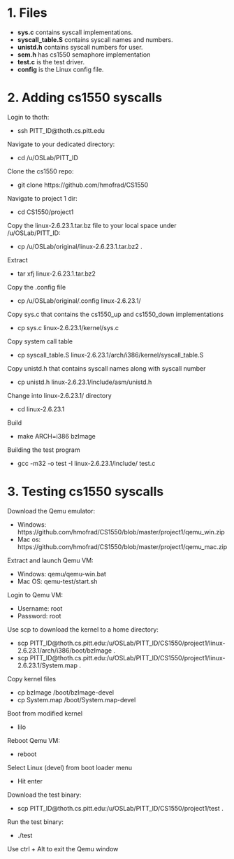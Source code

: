 # 1. Files

* **sys.c** contains syscall implementations.
* **syscall_table.S** contains syscall names and numbers.
* **unistd.h** contains syscall numbers for user.
* **sem.h** has cs1550 semaphore implementation
* **test.c** is the test driver.
* **config** is the Linux config file.

# 2. Adding cs1550 syscalls
<p>Login to thoth:</p>
<ul>
  <li>ssh PITT_ID@thoth.cs.pitt.edu</li>
</ul>
<p>Navigate to your dedicated directory:</p>
<ul>
  <li>cd /u/OSLab/PITT_ID</li>
</ul>
<p>Clone the cs1550 repo:</p>
<ul>
  <li>git clone https://github.com/hmofrad/CS1550</li>
</ul>
<p>Navigate to project 1 dir:</p>
<ul>
  <li>cd CS1550/project1</li>
</ul>
<p>Copy the linux-2.6.23.1.tar.bz file to your local space under /u/OSLab/PITT_ID:</p>
<ul>
  <li>cp /u/OSLab/original/linux-2.6.23.1.tar.bz2 .</li>
</ul>
<p>Extract</p>
<ul>
  <li>tar xfj linux-2.6.23.1.tar.bz2</li>
</ul>
<p>Copy the .config file</p>
<ul>
  <li>cp /u/OSLab/original/.config linux-2.6.23.1/</li>
</ul>
<p>Copy sys.c that contains the cs1550_up and cs1550_down implementations</p>
<ul>
  <li>cp sys.c linux-2.6.23.1/kernel/sys.c </li>
</ul>
<p>Copy system call table</p>
<ul>
  <li>cp syscall_table.S linux-2.6.23.1/arch/i386/kernel/syscall_table.S</li>
</ul>
<p>Copy unistd.h that contains syscall names along with syscall number</p>
<ul>
  <li>cp unistd.h linux-2.6.23.1/include/asm/unistd.h</li>
</ul>
<p>Change into linux-2.6.23.1/ directory</p>
<ul>
  <li>cd linux-2.6.23.1</li>
</ul>
<p>Build</p>
<ul>
  <li>make ARCH=i386 bzImage</li>
</ul>
<p></p>
<p>Building the test program</p>
<ul>
  <li>gcc -m32 -o test -I linux-2.6.23.1/include/ test.c</li>
</ul>

# 3. Testing cs1550 syscalls
<p>Download the Qemu emulator:</p>
<ul>
  <li>Windows: https://github.com/hmofrad/CS1550/blob/master/project1/qemu_win.zip</li>
  <li>Mac os: https://github.com/hmofrad/CS1550/blob/master/project1/qemu_mac.zip</li>
</ul>
<p>Extract and launch Qemu VM:</p>
<ul>
  <li>Windows: qemu/qemu-win.bat</li>
  <li>Mac OS: qemu-test/start.sh</li>
</ul>
<p>Login to Qemu VM:</p>
<ul>
  <li>Username: root</li>
  <li>Password: root</li>
</ul>
<p>Use scp to download the kernel to a home directory:</p>
<ul>
  <li>scp PITT_ID@thoth.cs.pitt.edu:/u/OSLab/PITT_ID/CS1550/project1/linux-2.6.23.1/arch/i386/boot/bzImage .</li>
  <li>scp PITT_ID@thoth.cs.pitt.edu:/u/OSLab/PITT_ID/CS1550/project1/linux-2.6.23.1/System.map .</li>
</ul>
<p>Copy kernel files</p>
<ul>
  <li>cp bzImage /boot/bzImage-devel</li>
  <li>cp System.map /boot/System.map-devel</li>
</ul>

<p>Boot from modified kernel</p>
<ul>
  <li>lilo</li>
</ul>
<p>Reboot Qemu VM:</p>
<ul>
  <li>reboot</li>
</ul>
<p>Select Linux (devel) from boot loader menu</p>
<ul>
  <li>Hit enter</li>
</ul>
<p>Download the test binary:</p>
<ul>
  <li>scp PITT_ID@thoth.cs.pitt.edu:/u/OSLab/PITT_ID/CS1550/project1/test .</li>
</ul>
<p>Run the test binary:</p>
<ul>
  <li>./test</li>
</ul>

<p>Use ctrl + Alt to exit the Qemu window</p>




<!--
# 4. build.sh
<p>Script for adding cs1550 syscalls to Linux (compatible with linux-2.6.23.1).</p>

<p>Login to thoth:</p>
<ul>
  <li>ssh PITT_ID@thoth.cs.pitt.edu</li>
</ul>
<p>Navigate to your dedicated directory:</p>
<ul>
  <li>cd /u/OSLab/PITT_ID</li>
</ul>
<p>Clone the cs1550 repo:</p>
<ul>
  <li>git clone https://github.com/hmofrad/CS1550</li>
</ul>
<p>Navigate to project 1 dir:</p>
<ul>
  <li>cd CS1550/project1</li>
</ul>
<p>Give execute permission to the build.sh script:</p>
<ul>
  <li>chmod +x build.sh</li>
</ul>
<p>Run the script:</p>
<ul>
  <li>./build.sh</li>
</ul>

# 5. boot.sh
<p> Script for booting Qemu VM. Should be executed inisde the Qemu.</p>
<p>Download the Qemu emulator:</p>
<ul>
  <li>Windows: https://github.com/hmofrad/CS1550/blob/master/project1/qemu_win.zip</li>
  <li>Mac os: https://github.com/hmofrad/CS1550/blob/master/project1/qemu_mac.zip</li>
</ul>
<p>Extract and launch Qemu VM:</p>
<ul>
  <li>Windows: qemu/qemu-win.bat</li>
  <li>Mac OS: qemu-test/start.sh</li>
</ul>
<p>Login to Qemu VM:</p>
<ul>
  <li>Username: root</li>
  <li>Password: root</li>
</ul>
<p>login to the Qemu and copy boot.sh script from thoth:</p>
<ul>
  <li>scp PITT_ID@thoth.cs.pitt.edu:/u/OSLab/PITT_ID/cs1550/project1/boot.sh .</li>
</ul>
<p>In Qemu, change the scp target directory of boot.sh based on your working directory on thoth:</p>
<ul>
  <li>scp $PITT_ID@thoth.cs.pitt.edu:$WORKING_DIR/...</li>
</ul>
<p>Give execute permission to the script:</p>
<ul>
  <li>chmod +x boot.sh</li>
</ul>
<p>Run the script:</p>
<ul>
  <li>./boot.sh PITT_ID WORKING_DIR (e.g. ./boot.sh moh18 /u/OSLab/moh18/cs1550/project1)</li>
</ul>
<p>Reboot Qemu VM:</p>
<ul>
  <li>reboot</li>
</ul>
<p>Select Linux (devel) from boot loader menu:</p>
<ul>
  <li>Hit enter</li>
</ul>
<p>Run test binary:</p>

<ul>
  <li>./test</li>
</ul>
-->
